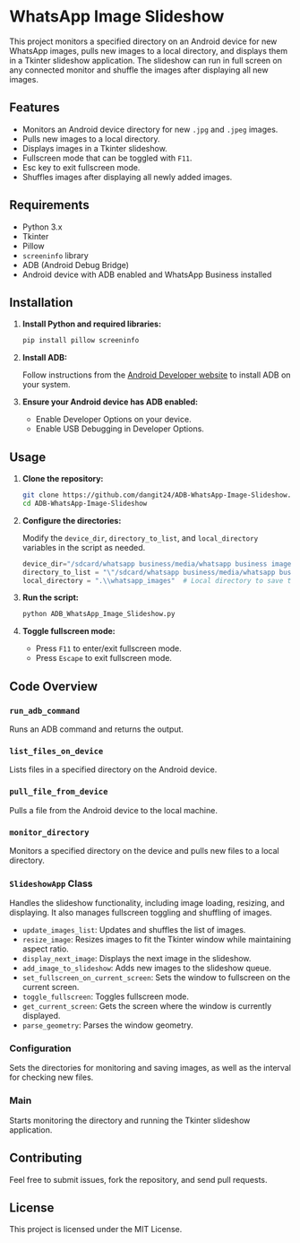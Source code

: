 # WhatsApp Image Slideshow

This project monitors a specified directory on an Android device for new WhatsApp images, pulls new images to a local directory, and displays them in a Tkinter slideshow application. The slideshow can run in full screen on any connected monitor and shuffle the images after displaying all new images.

## Features

- Monitors an Android device directory for new `.jpg` and `.jpeg` images.
- Pulls new images to a local directory.
- Displays images in a Tkinter slideshow.
- Fullscreen mode that can be toggled with `F11`.
- Esc key to exit fullscreen mode.
- Shuffles images after displaying all newly added images.

## Requirements

- Python 3.x
- Tkinter
- Pillow
- `screeninfo` library
- ADB (Android Debug Bridge)
- Android device with ADB enabled and WhatsApp Business installed

## Installation

1. **Install Python and required libraries:**

    ```bash
    pip install pillow screeninfo
    ```

2. **Install ADB:**

    Follow instructions from the [Android Developer website](https://developer.android.com/studio/command-line/adb) to install ADB on your system.

3. **Ensure your Android device has ADB enabled:**

    - Enable Developer Options on your device.
    - Enable USB Debugging in Developer Options.

## Usage

1. **Clone the repository:**

    ```bash
    git clone https://github.com/dangit24/ADB-WhatsApp-Image-Slideshow.git
    cd ADB-WhatsApp-Image-Slideshow
    ```

2. **Configure the directories:**

    Modify the `device_dir`, `directory_to_list`, and `local_directory` variables in the script as needed.

    ```python
    device_dir="/sdcard/whatsapp business/media/whatsapp business images"
    directory_to_list = "\"/sdcard/whatsapp business/media/whatsapp business images\""
    local_directory = ".\\whatsapp_images"  # Local directory to save the files
    ```

3. **Run the script:**

    ```bash
    python ADB_WhatsApp_Image_Slideshow.py
    ```

4. **Toggle fullscreen mode:**

    - Press `F11` to enter/exit fullscreen mode.
    - Press `Escape` to exit fullscreen mode.

## Code Overview

### `run_adb_command`

Runs an ADB command and returns the output.

### `list_files_on_device`

Lists files in a specified directory on the Android device.

### `pull_file_from_device`

Pulls a file from the Android device to the local machine.

### `monitor_directory`

Monitors a specified directory on the device and pulls new files to a local directory.

### `SlideshowApp` Class

Handles the slideshow functionality, including image loading, resizing, and displaying. It also manages fullscreen toggling and shuffling of images.

- `update_images_list`: Updates and shuffles the list of images.
- `resize_image`: Resizes images to fit the Tkinter window while maintaining aspect ratio.
- `display_next_image`: Displays the next image in the slideshow.
- `add_image_to_slideshow`: Adds new images to the slideshow queue.
- `set_fullscreen_on_current_screen`: Sets the window to fullscreen on the current screen.
- `toggle_fullscreen`: Toggles fullscreen mode.
- `get_current_screen`: Gets the screen where the window is currently displayed.
- `parse_geometry`: Parses the window geometry.

### Configuration

Sets the directories for monitoring and saving images, as well as the interval for checking new files.

### Main

Starts monitoring the directory and running the Tkinter slideshow application.

## Contributing

Feel free to submit issues, fork the repository, and send pull requests.

## License

This project is licensed under the MIT License.
